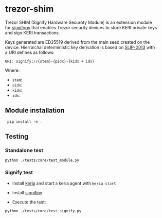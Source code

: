 # trezor-shim
Trezor SHIM (Signify Hardware Securoty Module) is an extension module for [signifypy](https://github.com/WebOfTrust/signifypy) that enables Trezor security devices to store KERI private keys and sign KERI transactions.

Keys generated are ED25519 derived from the main seed created on the device. Hierraichal deterministic key derivation is based on [SLIP-0013](https://github.com/satoshilabs/slips/blob/master/slip-0013.md) with a URI defines as follows:

`URI: signify://{stem}-{pidx}-{kidx + idx}`

Where:

* `stem`:
* `pidx`:
* `kidx`:
* `idx`:


## Module installation
```
 pip install -e .    
```

## Testing

### Standalone test
```
python ./tests/core/test_module.py
```

### Signify test
* Install [keria](https://github.com/WebOfTrust/keria) and start a keria agent with `keria start`

* Install [signifipy](https://github.com/WebOfTrust/signifypy)

* Execute the test:
```
python ./tests/core/test_signify.py   
```

